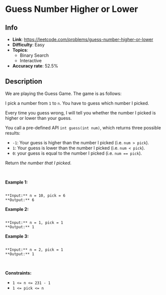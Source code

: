 # Guess Number Higher or Lower

## Info  
- **Link**: https://leetcode.com/problems/guess-number-higher-or-lower
- **Difficulty**: Easy  
- **Topics**:   
    - Binary Search
    - Interactive
- **Accuracy rate**: 52.5%  

## Description  
    
We are playing the Guess Game. The game is as follows:


I pick a number from `1` to `n`. You have to guess which number I picked.


Every time you guess wrong, I will tell you whether the number I picked is higher or lower than your guess.


You call a pre-defined API `int guess(int num)`, which returns three possible results:


* `-1`: Your guess is higher than the number I picked (i.e. `num > pick`).
* `1`: Your guess is lower than the number I picked (i.e. `num < pick`).
* `0`: your guess is equal to the number I picked (i.e. `num == pick`).


Return *the number that I picked*.


 


**Example 1:**



```

**Input:** n = 10, pick = 6
**Output:** 6

```

**Example 2:**



```

**Input:** n = 1, pick = 1
**Output:** 1

```

**Example 3:**



```

**Input:** n = 2, pick = 1
**Output:** 1

```

 


**Constraints:**


* `1 <= n <= 231 - 1`
* `1 <= pick <= n`


  
    